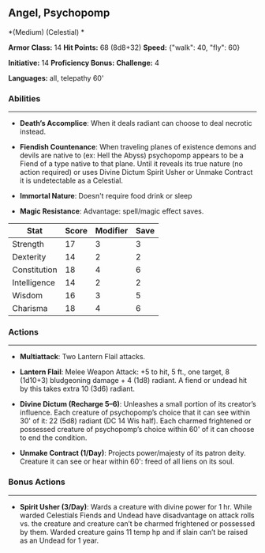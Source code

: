 ## Angel, Psychopomp
*(Medium) (Celestial) *

**Armor Class:** 14
**Hit Points:** 68 (8d8+32)
**Speed:** {"walk": 40, "fly": 60}

**Initiative:** 14
**Proficiency Bonus:**
**Challenge:** 4

**Languages:** all, telepathy 60'

### Abilities
 --- 
- **Death’s Accomplice**: When it deals radiant can choose to deal necrotic instead.

- **Fiendish Countenance**: When traveling planes of existence demons and devils are native to (ex: Hell the Abyss) psychopomp appears to be a Fiend of a type native to that plane. Until it reveals its true nature (no action required) or uses Divine Dictum Spirit Usher or Unmake Contract it is undetectable as a Celestial.

- **Immortal Nature**: Doesn't require food drink or sleep

- **Magic Resistance**: Advantage: spell/magic effect saves.



| Stat | Score | Modifier | Save |
| ---- | ---- | ---- | ---- |
| Strength | 17 | 3 | 3 |
| Dexterity | 14 | 2 | 2 |
| Constitution | 18 | 4 | 6 |
| Intelligence | 14 | 2 | 2 |
| Wisdom | 16 | 3 | 5 |
| Charisma | 18 | 4 | 6 |

### Actions
 --- 
- **Multiattack**: Two Lantern Flail attacks.

- **Lantern Flail**: Melee Weapon Attack: +5 to hit, 5 ft., one target, 8 (1d10+3) bludgeoning damage + 4 (1d8) radiant. A fiend or undead hit by this takes extra 10 (3d6) radiant.

- **Divine Dictum (Recharge 5–6)**: Unleashes a small portion of its creator’s influence. Each creature of psychopomp’s choice that it can see within 30' of it: 22 (5d8) radiant (DC 14 Wis half). Each charmed frightened or possessed creature of psychopomp’s choice within 60' of it can choose to end the condition.

- **Unmake Contract (1/Day)**: Projects power/majesty of its patron deity. Creature it can see or hear within 60': freed of all liens on its soul.

### Bonus Actions
 --- 
- **Spirit Usher (3/Day)**: Wards a creature with divine power for 1 hr. While warded Celestials Fiends and Undead have disadvantage on attack rolls vs. the creature and creature can’t be charmed frightened or possessed by them. Warded creature gains 11 temp hp and if slain can’t be raised as an Undead for 1 year.


